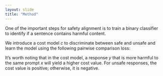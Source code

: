 ```yaml
---
layout: slide
title: "Method"
---
```


One of the important steps for safety alignment is to train a binary classifier to identify if a sentence contains harmful content.

We introduce a cost model $c$ to discriminate between safe and unsafe and learn the model using the following pairwise comparison loss:


It’s worth noting that in the cost model, a response $y$ that is more harmful to the same prompt $x$ will yield a higher cost value. For unsafe responses, the cost value is positive; otherwise, it is negative.
